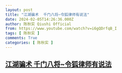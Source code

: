 ```yaml
---
layout: post
title: "江湖骗术  千门八将~令狐律师有说法"
date: 2024-02-05T14:26:36.000Z
author: 陈秋实 Qiushi Official
from: https://www.youtube.com/watch?v=i6gQDrfqB_I
tags: [ 陈秋实 ]
comments: True
categories: [ 陈秋实 ]
---
```

<!--1707143196000-->
[江湖骗术  千门八将~令狐律师有说法](https://www.youtube.com/watch?v=i6gQDrfqB_I)
------

<div>

</div>
